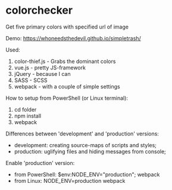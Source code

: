 # colorchecker
Get five primary colors with specified url of image

Demo: https://whoneedsthedevil.github.io/simpletrash/

Used:
1. color-thief.js - Grabs the dominant colors
2. vue.js - pretty JS-framework
3. jQuery - because I can
4. SASS - SCSS
5. webpack - with a couple of simple settings

How to setup from PowerShell (or Linux terminal):
1. cd folder
2. npm install
3. webpack

Differences between 'development' and 'production' versions:
* development: creating source-maps of scripts and styles;
* production: uglifying files and hiding messages from console;

Enable 'production' version:
* from PowerShell: $env:NODE_ENV="production"; webpack
* from Linux: NODE_ENV=production webpack


